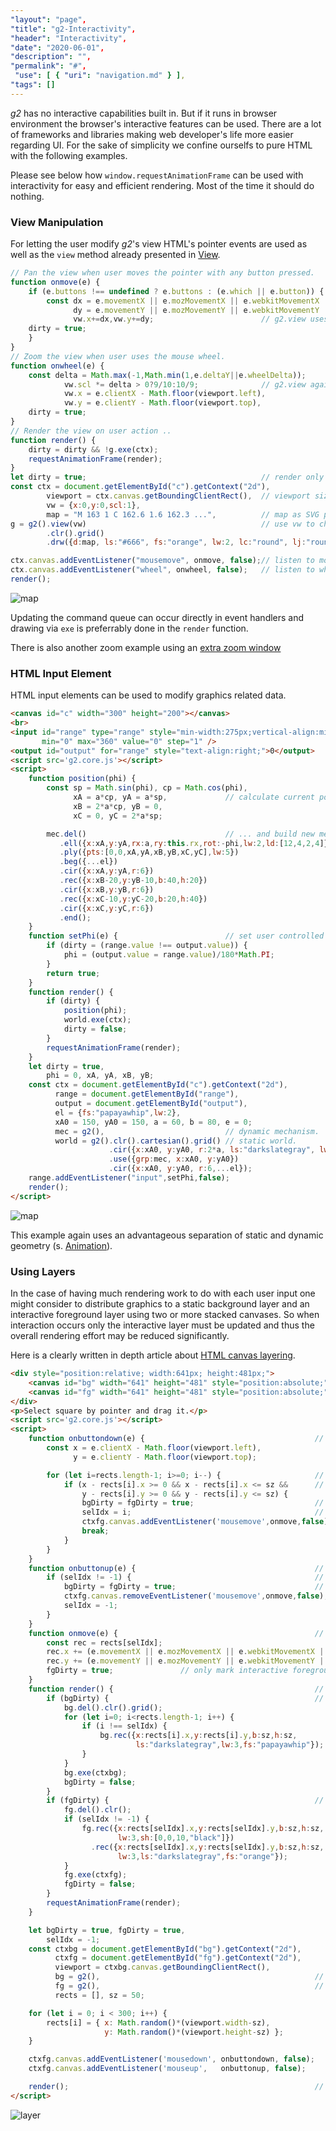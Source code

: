 ```yaml
---
"layout": "page",
"title": "g2-Interactivity",
"header": "Interactivity",
"date": "2020-06-01",
"description": "",
"permalink": "#",
 "use": [ { "uri": "navigation.md" } ],
"tags": []
---
```



_g2_ has no interactive capabilities built in. But if it runs in browser environment the browser's interactive features can be used.
There are a lot of frameworks and libraries making web developer's life more easier regarding UI. For the sake of
simplicity we confine ourselfs to pure HTML with the following examples.

Please see below how `window.requestAnimationFrame` can be used with interactivity for easy and efficient rendering.
Most of the time it should do nothing.


### View Manipulation

For letting the user modify _g2_'s view HTML's pointer events are used as well as the `view` method
already presented in [View](./View).

```javascript
// Pan the view when user moves the pointer with any button pressed.
function onmove(e) {
    if (e.buttons !== undefined ? e.buttons : (e.which || e.button)) {
        const dx = e.movementX || e.mozMovementX || e.webkitMovementX || 0,
              dy = e.movementY || e.mozMovementY || e.webkitMovementY || 0;
              vw.x+=dx,vw.y+=dy;                        // g2.view uses device coordinates
    dirty = true;
    }
}
// Zoom the view when user uses the mouse wheel.
function onwheel(e) {
    const delta = Math.max(-1,Math.min(1,e.deltaY||e.wheelDelta));
            vw.scl *= delta > 0?9/10:10/9;              // g2.view again uses device coordinates
            vw.x = e.clientX - Math.floor(viewport.left),
            vw.y = e.clientY - Math.floor(viewport.top),
    dirty = true;
}
// Render the view on user action ..
function render() {
    dirty = dirty && !g.exe(ctx);
    requestAnimationFrame(render);
}
let dirty = true;                                       // render only on user action ...
const ctx = document.getElementById("c").getContext("2d"),
        viewport = ctx.canvas.getBoundingClientRect(),  // viewport size ..
        vw = {x:0,y:0,scl:1},
        map = "M 163 1 C 162.6 1.6 162.3 ...",          // map as SVG path data string ..
g = g2().view(vw)                                       // use vw to change view on the run
        .clr().grid()
        .drw({d:map, ls:"#666", fs:"orange", lw:2, lc:"round", lj:"round"});

ctx.canvas.addEventListener("mousemove", onmove, false);// listen to move event ..
ctx.canvas.addEventListener("wheel", onwheel, false);   // listen to wheel event ..
render();
```
![map](img/map.gif)


Updating the command queue can occur directly in event handlers and drawing via `exe` is preferrably
done in the `render` function.

There is also another zoom example using an [extra zoom window](https://goessner.github.io/g2/examples/screw.html)


### HTML Input Element

HTML input elements can be used to modify graphics related data.

```html
<canvas id="c" width="300" height="200"></canvas>
<br>
<input id="range" type="range" style="min-width:275px;vertical-align:middle;margin:0;padding:0"
       min="0" max="360" value="0" step="1" />
<output id="output" for="range" style="text-align:right;">0</output>
<script src='g2.core.js'></script>
<script>
    function position(phi) {
        const sp = Math.sin(phi), cp = Math.cos(phi),
              xA = a*cp, yA = a*sp,             // calculate current position data ...
              xB = 2*a*cp, yB = 0,
              xC = 0, yC = 2*a*sp;

        mec.del()                               // ... and build new mechanism geometry.
           .ell({x:xA,y:yA,rx:a,ry:this.rx,rot:-phi,lw:2,ld:[12,4,2,4]})
           .ply({pts:[0,0,xA,yA,xB,yB,xC,yC],lw:5})
           .beg({...el})
           .cir({x:xA,y:yA,r:6})
           .rec({x:xB-20,y:yB-10,b:40,h:20})
           .cir({x:xB,y:yB,r:6})
           .rec({x:xC-10,y:yC-20,b:20,h:40})
           .cir({x:xC,y:yC,r:6})
           .end();
    }
    function setPhi(e) {                        // set user controlled angle.
        if (dirty = (range.value !== output.value)) {
            phi = (output.value = range.value)/180*Math.PI;
        }
        return true;
    }
    function render() {
        if (dirty) {
            position(phi);
            world.exe(ctx);
            dirty = false;
        }
        requestAnimationFrame(render);
    }
    let dirty = true,
        phi = 0, xA, yA, xB, yB;
    const ctx = document.getElementById("c").getContext("2d"),
          range = document.getElementById("range"),
          output = document.getElementById("output"),
          el = {fs:"papayawhip",lw:2},
          xA0 = 150, yA0 = 150, a = 60, b = 80, e = 0;
          mec = g2(),                           // dynamic mechanism.
          world = g2().clr().cartesian().grid() // static world.
                      .cir({x:xA0, y:yA0, r:2*a, ls:"darkslategray", lw:2, ld:[12,4,2,4]})
                      .use({grp:mec, x:xA0, y:yA0})
                      .cir({x:xA0, y:yA0, r:6,...el});
    range.addEventListener("input",setPhi,false);
    render();
</script>
```
![map](img/cross.gif)

This example again uses an advantageous separation of static and dynamic geometry (s. [Animation](./Animation)).


### Using Layers

In the case of having much rendering work to do with each user input one might consider to distribute graphics to a static
background layer and an interactive foreground layer using two or more stacked canvases. So when interaction occurs
only the interactive layer must be updated and thus the overall rendering effort may be reduced significantly.

Here is a clearly written in depth article about [HTML canvas layering](http://www.ibm.com/developerworks/library/wa-canvashtml5layering/).


```html
<div style="position:relative; width:641px; height:481px;">
    <canvas id="bg" width="641" height="481" style="position:absolute;"></canvas>
    <canvas id="fg" width="641" height="481" style="position:absolute;"></canvas>
</div>
<p>Select square by pointer and drag it.</p>
<script src='g2.core.js'></script>
<script>
    function onbuttondown(e) {                                      // select square at pointer location.
        const x = e.clientX - Math.floor(viewport.left),
              y = e.clientY - Math.floor(viewport.top);

        for (let i=rects.length-1; i>=0; i--) {                     // test all squares.
            if (x - rects[i].x >= 0 && x - rects[i].x <= sz &&      // hit occured?
                y - rects[i].y >= 0 && y - rects[i].y <= sz) {
                bgDirty = fgDirty = true;                           // mark layers by dirty flags.
                selIdx = i;                                         // memoize selected square.
                ctxfg.canvas.addEventListener('mousemove',onmove,false);    // ready to drag.
                break;
            }
        }
    }
    function onbuttonup(e) {                                        // deselect square
        if (selIdx != -1) {                                         // is one selected
            bgDirty = fgDirty = true;                               // mark layers by dirty flags.
            ctxfg.canvas.removeEventListener('mousemove',onmove,false);     // finish dragging.
            selIdx = -1;                                                    // nothing selected.
        }
    }
    function onmove(e) {                                            // drag square ...
        const rec = rects[selIdx];
        rec.x += (e.movementX || e.mozMovementX || e.webkitMovementX || 0); // by relative ...
        rec.y += (e.movementY || e.mozMovementY || e.webkitMovementY || 0); // displacement..
        fgDirty = true;               // only mark interactive foreground layer by dirty flag.
    }
    function render() {                                             // render loop.
        if (bgDirty) {                                              // render background ...
            bg.del().clr().grid();
            for (let i=0; i<rects.length-1; i++) {
                if (i !== selIdx) {
                    bg.rec({x:rects[i].x,y:rects[i].y,b:sz,h:sz,
                            ls:"darkslategray",lw:3,fs:"papayawhip"});
                }
            }
            bg.exe(ctxbg);
            bgDirty = false;
        }
        if (fgDirty) {                                              // render foreground ...
            fg.del().clr();
            if (selIdx != -1) {
                fg.rec({x:rects[selIdx].x,y:rects[selIdx].y,b:sz,h:sz,
                        lw:3,sh:[0,0,10,"black"]})
                  .rec({x:rects[selIdx].x,y:rects[selIdx].y,b:sz,h:sz,
                        lw:3,ls:"darkslategray",fs:"orange"});
            }
            fg.exe(ctxfg);
            fgDirty = false;
        }
        requestAnimationFrame(render);
    }

    let bgDirty = true, fgDirty = true,
        selIdx = -1;
    const ctxbg = document.getElementById("bg").getContext("2d"),
          ctxfg = document.getElementById("fg").getContext("2d"),
          viewport = ctxbg.canvas.getBoundingClientRect(),
          bg = g2(),                                                // Background layer command queue.
          fg = g2(),                                                // Foreground layer command queue for dragging.
          rects = [], sz = 50;

    for (let i = 0; i < 300; i++) {
        rects[i] = { x: Math.random()*(viewport.width-sz),
                     y: Math.random()*(viewport.height-sz) };
    }

    ctxfg.canvas.addEventListener('mousedown', onbuttondown, false);
    ctxfg.canvas.addEventListener('mouseup',   onbuttonup, false);

    render();                                                       // initial call to render loop.
</script>
```
![layer](img/layer.gif)
